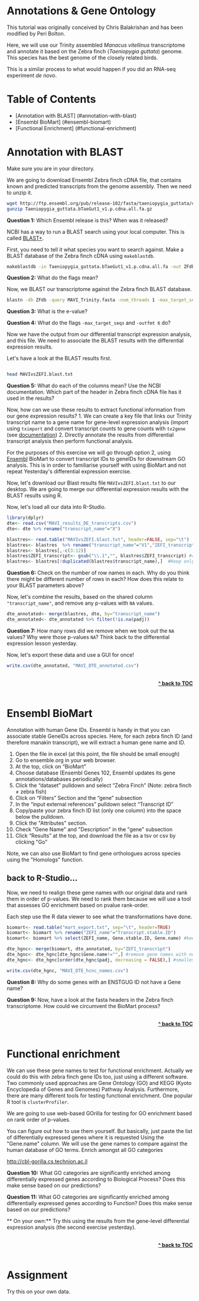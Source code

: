 # Annotations & Gene Ontology

This tutorial was originally conceived by Chris Balakrishan and has been modified by Peri Bolton.

Here, we will use our Trinity assembled *Manacus vitellinus* transcriptome and annotate it based on the Zebra finch (*Taeniopygia guttata*) genome. This species has the best genome of the closely related birds. 

This is a similar process to what would happen if you did an RNA-seq experiment *de novo*. 


# Table of Contents

* [Annotation with BLAST] (#annotation-with-blast)
* [Ensembl BioMart] (#ensembl-biomart)
* [Functional Enrichment] (#functional-enrichment)

# Annotation with BLAST

Make sure you are in your directory.

We are going to download Ensembl Zebra finch cDNA file, that contains known and predicted transcripts from the genome assembly. Then we need to unzip it.

```bash
wget http://ftp.ensembl.org/pub/release-102/fasta/taeniopygia_guttata/cdna/Taeniopygia_guttata.bTaeGut1_v1.p.cdna.all.fa.gz
gunzip Taeniopygia_guttata.bTaeGut1_v1.p.cdna.all.fa.gz

```

**Question 1:** Which Ensembl release is this? When was it released?

NCBI has a way to run a BLAST search using your local computer. This is called [BLAST+](https://www.ncbi.nlm.nih.gov/books/NBK279690/).

First, you need to tell it what species you want to search against. Make a BLAST database of the Zebra finch cDNA using ```makeblastdb```. 

```bash
makeblastdb -in Taeniopygia_guttata.bTaeGut1_v1.p.cdna.all.fa -out ZFdb -dbtype 'nucl' -parse_seqids -hash_index &
```

**Question 2:** What do the flags mean?

Now, we BLAST our transcriptome against the Zebra finch BLAST database.


```bash
blastn -db ZFdb -query MAVI_Trinity.fasta -num_threads 1 -max_target_seqs 1 -outfmt 6 -evalue 1e-5 > MAVIvsZEFI.blast.txt
```

**Question 3:** What is the e-value?

**Question 4:** What do the flags ```-max_target_seqs``` and ```-outfmt 6``` do?

Now we have the output from our differential transcript expression analysis, and this file. We need to associate the BLAST results with the differential expression results.

Let's have a look at the BLAST results first. 

```bash

head MAVIvsZEFI.blast.txt

```

**Question 5:** What do each of the columns mean? Use the NCBI documentation. Which part of the header in Zebra finch cDNA file has it used in the results?



Now, how can we use these results to extract functional information from our gene expression results?
	1. We can create a key file that links our Trinity transcript name to a gene name for gene-level expression analysis (import using `tximport` and convert transcript counts to gene counts with `tx2gene` (see [documentation](https://bioconductor.org/packages/release/bioc/vignettes/tximport/inst/doc/tximport.html))
	2. Directly annotate the results from differential transcript analysis then perform functional analysis.


For the purposes of this exercise we will go through option 2, using [Ensembl](https://uswest.ensembl.org/index.html) BioMart to convert transcript IDs to geneIDs for downstream GO analysis. This is in order to familiarise yourself with using BioMart and not repeat Yesterday's differential expression exercise. 


Now, let's download our Blast results file `MAVIvsZEFI.blast.txt` to our desktop. We are going to merge our differential expression results with the BLAST results using R.


Now, let's load all our data into R-Studio.

```r
library(dplyr)
dte<- read.csv("MAVI_results_DE_transcripts.csv")
dte<- dte %>% rename("transcript_name"="X")

blastres<- read.table("MAVIvsZEFI.blast.txt", header=FALSE, sep="\t")
blastres<- blastres  %>% rename("transcript_name"="V1","ZEFI_transcript"="V2")
blastres<- blastres[,-c(3:12)]
blastres$ZEFI_transcript<- gsub("\\.1","", blastres$ZEFI_transcript) #removing the version number
blastres<- blastres[!duplicated(blastres$transcript_name),]  #Keep only the first ('best') hit per query 
```

**Question 6:** Check on the number of row names in each. Why do you think there might be different number of rows in each? How does this relate to your BLAST parameters above?

Now, let's combine the results, based on the shared column `"transcript_name"`, and remove any p-values with `NA` values.

```r
dte_annotated<- merge(blastres, dte, by="transcript_name")
dte_annotated<- dte_annotated %>% filter(!is.na(padj))

```

**Question 7:** How many rows did we remove when we took out the `NA` values? Why were those p-values `NA`? Think back to the differential expression lesson yesterday.


Now, let's export these data and use a GUI for once!

```r
write.csv(dte_annotated, "MAVI_DTE_annotated.csv")
```

<br/>
<div align="right">
    <b><a href="#table-of-contents">^ back to TOC</a></b>
</div>
<br/>

# Ensembl BioMart

Annotation with human Gene IDs.
Ensembl is handy in that you can associate stable GeneIDs across species. Here, for each 
zebra finch ID (and therefore manakin transcript), we will extract a human gene name and ID.

1. Open the file in excel (at this point, the file should be small enough)
2.  Go to ensemble.org in your web browser.
3.	At the top, click on “BioMart”
4.	Choose database (Ensembl Genes 102, Ensembl updates its gene annotations/databases periodically)
5.	Click the “dataset” pulldown and select “Zebra Finch” (Note: zebra finch ≠ zebra fish)
6.	Click on “Filters” Section and the “gene” subsection
7.	In the “input external references” pulldown select “Transcript ID”
8.	Copy/paste your zebra finch ID list (only one column) into the space below the pulldown.
9.	Click the "Attributes" section.
10.	Check "Gene Name" and "Description" in the "gene" subsection
11.	Click “Results” at the top, and download the file as a tsv or csv by clicking "Go"

Note, we can also use BioMart to find gene orthologues across species using the "Homologs" function.

## back to R-Studio...

Now, we need to realign these gene names with our original data and rank them in order of p-values. We need to rank them because we will use a tool that assesses GO enrichment based on pvalue rank-order.

Each step use the R data viewer to see what the transformations have done. 

```r
biomart<- read.table("mart_export.txt", sep="\t", header=TRUE)
biomart<- biomart %>% rename("ZEFI_name"="Transcript.stable.ID")
biomart<- biomart %>% select(ZEFI_name, Gene.stable.ID, Gene.name) #keeping only the columns of interest

dte_hgnc<- merge(biomart, dte_annotated, by="ZEFI_transcript") 
dte_hgnc<- dte_hgnc[dte_hgnc$Gene.name!="",] #remove gene names with no universal gene name
dte_hgnc<- dte_hgnc[order(dte_hgnc$padj, decreasing = FALSE),] #smallest p-values first

write.csv(dte_hgnc, "MAVI_DTE_hcnc_names.csv")
```

**Question 8:** Why do some genes with an ENSTGUG ID not have a Gene name?

**Question 9:** Now, have a look at the fasta headers in the Zebra finch transcriptome. How could we circumvent the BioMart process?

<br/>
<div align="right">
    <b><a href="#table-of-contents">^ back to TOC</a></b>
</div>
<br/>

# Functional enrichment

We can use these gene names to test for functional enrichment. Actually we could do this with zebra finch gene IDs too, just using a different software. 
Two commonly used approaches are Gene Ontology (GO) and KEGG (Kyoto Encyclopedia of Genes and Genomes) Pathway Analysis. Furthermore, there are many different tools for testing functional enrichment. 
One popular R tool is `clusterProfiler`.

We are going to use web-based GOrilla for testing for GO enrichment based on rank order of p-values. 

You can figure out how to use them yourself. But basically, just paste the list of differentially
expressed genes where it is requested Using the "Gene.name" column. We will use the gene names to compare against the human database of GO terms.  Enrich amongst all GO categories

http://cbl-gorilla.cs.technion.ac.il
 
**Question 10:**	What GO categories are significantly enriched among differentially expressed genes according to Biological Process? Does this make sense based on our predictions?

**Question 11:**	What GO categories are significantly enriched among differentially expressed genes according to Function? Does this make sense based on our predictions?

** On your own:** Try this using the results from the gene-level differential expression analysis (the second exercise yesterday).

<br/>
<div align="right">
    <b><a href="#table-of-contents">^ back to TOC</a></b>
</div>
<br/>

# Assignment

Try this on your own data.
